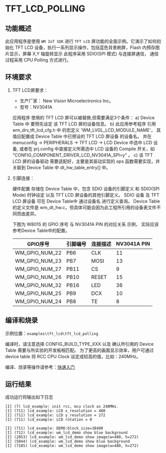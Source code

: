 # TFT_LCD_POLLING

## 功能概述 
此应用程序是使用 `WM IoT SDK` 进行 `TFT LCD` 屏功能的全面示例。它演示了如何初始化 TFT LCD 设备，执行一系列显示操作，包括蓝色背景刷屏，Flash 内预存图片显示，屏幕 X,Y 轴旋转显示 
此程序采用 SDIO(SPI 模式) 与连接屏通信， 通信过程采用 CPU Polling 方式进行。

## 环境要求

1. TFT LCD屏要求：

   - 生产厂家： New Vision Microelectronics Inc。
   - 型号：NV3041A
   
   应用程序 使用的 TFT LCD 屏可以被替换,但需要满足3个条件：
   a) Device Table 中 要预先设定 该 TFT LCD 屏的设备信息。
   b) 此应用参考程序 引用 wm_drv_tft_lcd_cfg.h 中 的宏定义 'WM_LVGL_LCD_MODULE_NAME'， 其值应配置成 Device Table 中已预设的 TFT LCD 屏设备 的设备名。
      并在 menuconfig -> PERIPHERALS -> TFT LCD -> LCD Device 中选中 LCD 设备, 或者在 prj.config 中直接定义所需选中 LCD 设备的 Compile 开关，如 "CONFIG_COMPONENT_DRIVER_LCD_NV3041A_SPI=y" 。
   c) 该 TFT LCD 屏的设备驱动 需要适配好，主要是其驱动实现的 ops 函数需要实现，并关联到 Device Table 中 dt_hw_table_entry[] 中。

2. 引脚连接：

   硬件配置 存储在 Device Table 中，包含 SDIO 设备的引脚定义 和 SDIO(SPI Mode) 时钟设定 以及 TFT LCD 屏设备的其他引脚定义。
   SDIO 设备 及 TFT LCD 屏设备 可在 Device Table中 通过设备名 进行定义查询。
   Device Table 的定义文件是 wm_dt_hw.c，但具体可能会因为此工程所引用的设备表文件不同而由差异。

   下图为 W801S 的 GPIO 序号  与 NV3041A PIN 的对应关系 示例， 实际应该参考Device Table中的配置。

   |    GPIO序号    | 引脚编号 | 连接描述  | NV3041A PIN |
   | -------------- |-------- | -------- | ----------- |
   | WM_GPIO_NUM_22 |   PB6   |   CLK    | 11          |
   | WM_GPIO_NUM_23 |   PB7   |   MOSI   | 13          |
   | WM_GPIO_NUM_27 |   PB11  |   CS     | 9           |
   | WM_GPIO_NUM_26 |   PB10  |   RESET  | 15          |
   | WM_GPIO_NUM_32 |   PB16  |   LED    | 36          |
   | WM_GPIO_NUM_25 |   PB9   |   DCX    | 10          |
   | WM_GPIO_NUM_24 |   PB8   |   TE     | 8           |


## 编译和烧录

示例位置：`examples\tft_lcd\tft_lcd_polling`

编译时，请注意选择 CONFIG_BUILD_TYPE_XXX 以及 确认所引用的 Device Table 需要与所实验的开发板相匹配。
为了更高的画面显示效率，用户可通过 device table 将 RCC CPU Clock 设定成较高的值，比如：240MHz。

编译、烧录等操作请参考：[快速入门](https://doc.winnermicro.net/w800/zh_CN/latest/get_started/index.html)

## 运行结果

成功运行将输出如下日志

```
[I] (7) lcd_example: init rcc, mcu clock as 240MHz.
[I] (711) lcd_example: LCD x_resolution = 480
[I] (711) lcd_example: LCD y_resolution = 272
[I] (711) lcd_example: LCD rotation = 0

[I] (711) lcd_example: DEMO:block_size=38400
[I] (712) lcd_example: wm_lcd_demo show blue background
[I] (2853) lcd_example: wm_lcd_demo show image(w=480, h=272)
[I] (5044) lcd_example: wm_lcd_demo show blue background
[I] (7185) lcd_example: wm_lcd_demo show image(w=480, h=272)
```